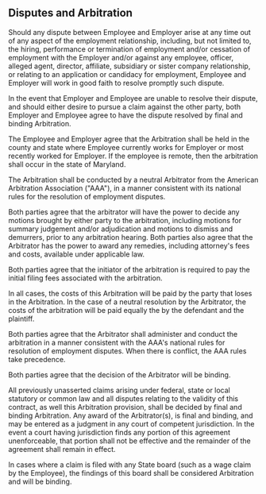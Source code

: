 ## Disputes and Arbitration

Should any dispute between Employee and Employer arise at any time out of any aspect of the employment relationship, including, but not limited to, the hiring, performance or termination of employment and/or cessation of employment with the Employer and/or against any employee, officer, alleged agent, director, affiliate, subsidiary or sister company relationship, or relating to an application or candidacy for employment, Employee and Employer will work in good faith to resolve promptly such dispute.

In the event that Employer and Employee are unable to resolve their dispute, and should either desire to pursue a claim against the other party, both Employer and Employee agree to have the dispute resolved by final and binding Arbitration.

The Employee and Employer agree that the Arbitration shall be held in the county and state where Employee currently works for Employer or most recently worked for Employer. If the employee is remote, then the arbitration shall occur in the state of Maryland.

The Arbitration shall be conducted by a neutral Arbitrator from the American Arbitration Association \("AAA"\), in a manner consistent with its national rules for the resolution of employment disputes.

Both parties agree that the arbitrator will have the power to decide any motions brought by either party to the arbitration, including motions for summary judgement and/or adjudication and motions to dismiss and demurrers, prior to any arbitration hearing. Both parties also agree that the Arbitrator has the power to award any remedies, including attorney's fees and costs, available under applicable law.

Both parties agree that the initiator of the arbitration is required to pay the initial filing fees associated with the arbitration.

In all cases, the costs of this Arbitration will be paid by the party that loses in the Arbitration. In the case of a neutral resolution by the Arbitrator, the costs of the arbitration will be paid equally the by the defendant and the plaintiff.

Both parties agree that the Arbitrator shall administer and conduct the arbitration in a manner consistent with the AAA's national rules for resolution of employment disputes. When there is conflict, the AAA rules take precedence.

Both parties agree that the decision of the Arbitrator will be binding.

All previously unasserted claims arising under federal, state or local statutory or common law and all disputes relating to the validity of this contract, as well this Arbitration provision, shall be decided by final and binding Arbitration. Any award of the Arbitrator\(s\), is final and binding, and may be entered as a judgment in any court of competent jurisdiction. In the event a court having jurisdiction finds any portion of this agreement unenforceable, that portion shall not be effective and the remainder of the agreement shall remain in effect.

In cases where a claim is filed with any State board \(such as a wage claim by the Employee\), the findings of this board shall be considered Arbitration and will be binding.

